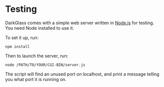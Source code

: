 # Testing

DarkGlass comes with a simple web server written in
[Node.js](https://nodejs.org) for testing. You need Node installed to use
it.

To set it up, run:

```
npm install
```

Then to launch the server, run:

```
node /PATH/TO/YOUR/CGI-BIN/server.js
```

The script will find an unused port on localhost, and print a message
telling you what port it is running on.
